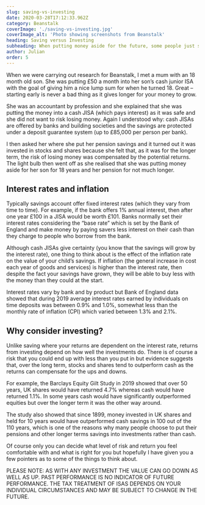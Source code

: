 ```yaml
---
slug: saving-vs-investing
date: 2020-03-28T17:12:33.962Z
category: Beanstalk
coverImage: './saving-vs-investing.jpg'
coverImage_alt: 'Photo showing screenshots from Beanstalk'
heading: Saving versus Investing
subheading: When putting money aside for the future, some people just stick it into a savings account because they don’t want to lose any money.  This makes sense but as I explain the right decision is a bit more complicated, particularly if you are putting money away for a long time such as with child savings or a pension.
author: Julian
order: 5
---
```


When we were carrying out research for Beanstalk, I met a mum with an 18 month old son. She was putting £50 a month into her son’s cash junior ISA with the goal of giving him a nice lump sum for when he turned 18.  Great – starting early is never a bad thing as it gives longer for your money to grow. 

She was an accountant by profession and she explained that she was putting the money into a cash JISA (which pays interest) as it was safe and she did not want to risk losing money.  Again I understood why: cash JISAs are offered by banks and building societies and the savings are protected under a deposit guarantee system (up to £85,000 per person per bank).

I then asked her where she put her pension savings and it turned out it was invested in stocks and shares because she felt that, as it was for the longer term, the risk of losing money was compensated by the potential returns.  The light bulb then went off as she realised that she was putting money aside for her son for 18 years and her pension for not much longer.

## Interest rates and inflation

Typically savings account offer fixed interest rates (which they vary from time to time).  For example, if the bank offers 1% annual interest, then after one year £100 in a JISA would be worth £101.  Banks normally set their interest rates considering the “base rate” which is set by the Bank of England and make money by paying savers less interest on their cash than they charge to people who borrow from the bank.

Although cash JISAs give certainty (you know that the savings will grow by the interest rate), one thing to think about is the effect of the inflation rate on the value of your child’s savings.  If inflation (the general increase in cost each year of goods and services) is higher than the interest rate, then despite the fact your savings have grown, they will be able to buy less with the money than they could at the start.

Interest rates vary by bank and by product but Bank of England data showed that during 2019 average interest rates earned by individuals on time deposits was between 0.9% and 1.0%, somewhat less than the monthly rate of inflation (CPI) which varied between 1.3% and 2.1%.

## Why consider investing?

Unlike saving where your returns are dependent on the interest rate, returns from investing depend on how well the investments do.  There is of course a risk that you could end up with less than you put in but evidence suggests that, over the long term, stocks and shares tend to outperform cash as the returns can compensate for the ups and downs.

For example, the Barclays Equity Gilt Study in 2019 showed that over 50 years, UK shares would have returned 4.7% whereas cash would have returned 1.1%.  In some years cash would have significantly outperformed equities but over the longer term it was the other way around.

The study also showed that since 1899, money invested in UK shares and held for 10 years would have outperformed cash savings in 100 out of the 110 years, which is one of the reasons why many people choose to put their pensions and other longer terms savings into investments rather than cash.

Of course only you can decide what level of risk and return you feel comfortable with and what is right for you but hopefully I have given you a few pointers as to some of the things to think about.  

PLEASE NOTE: AS WITH ANY INVESTMENT THE VALUE CAN GO DOWN AS WELL AS UP. PAST PERFORMANCE IS NO INDICATOR OF FUTURE PERFORMANCE. THE TAX TREATMENT OF ISAS DEPENDS ON YOUR INDIVIDUAL CIRCUMSTANCES AND MAY BE SUBJECT TO CHANGE IN THE FUTURE.
